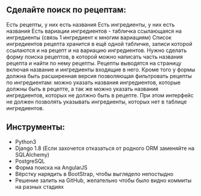 ## Сделайте поиск по рецептам:

Есть рецепты, у них есть названия 
Есть ингредиенты, у них есть названия 
Есть вариации ингредиентов - табличка ссылающаяся на ингредиенты (связь 1 ингредиент к многим вариациям) 
Список ингредиентов рецепта хранится в ещё одной табличке, записи которой ссылаются и на рецепт и на вариацию ингредиентов. 
Нужно сделать форму поиска рецептов, в которой можно написать часть названия рецепта и найти по нему рецепты. Рецепты выводятся на страницу включая название и ингредиенты входящие в него. 
Кроме того у формы должна быть расширенная версия позволяющая фильтровать рецепты по ингредиентам: 
можно указать названия ингредиентов, которые должны быть в рецепте, а так же можно указать названия ингредиентов, которых не должно быть в рецепте. 
При этом интерфейс не должен позволять указывать ингредиенты, которых нет в таблице ингредиентов. 

## Инструменты:
* Python3
* Django 1.8 (Если захочется отказаться от родного ORM  заменяйте на SQLAlchemy) 
* PostgreSQL 
* Форма поиска на AngularJS 
* Вёрстку нарядить в BootStrap, чтобы выглядело непостыдно   
* Решение залить на GitHub, желательно чтобы было видно коммиты на разных стадиях
